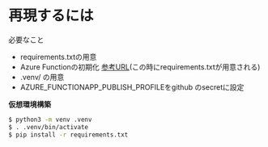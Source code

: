 # 再現するには
必要なこと
- requirements.txtの用意<br>
- Azure Functionの初期化 [参考URL](https://qiita.com/Futo_Horio/items/dd36e0ed7d674f3f226f)(この時にrequirements.txtが用意される)<br>
- .venv/ の用意
- AZURE_FUNCTIONAPP_PUBLISH_PROFILEをgithub のsecretに設定

**仮想環境構築**
```sh
$ python3 -m venv .venv
$ . .venv/bin/activate
$ pip install -r requirements.txt
```
